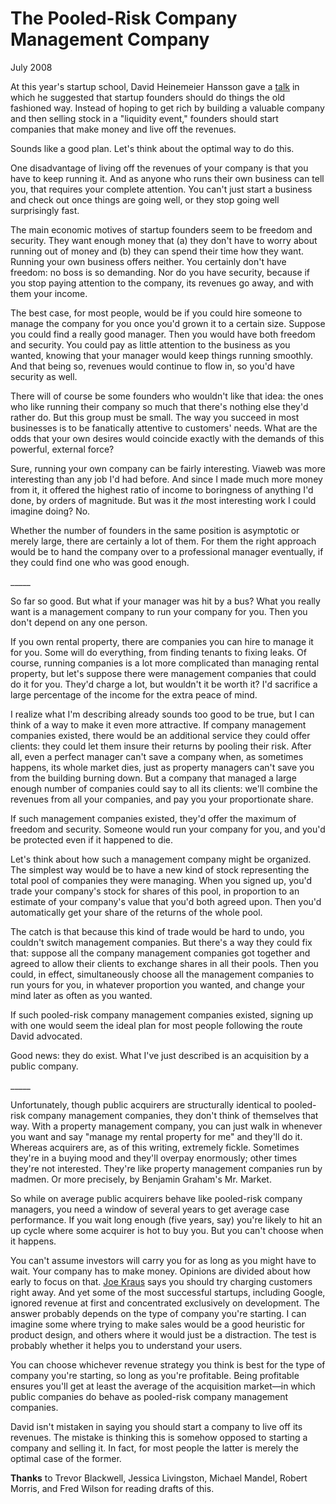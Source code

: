 # The Pooled-Risk Company Management Company

July 2008  
  
At this year's startup school, David Heinemeier Hansson gave a
 [talk](http://www.omnisio.com/startupschool08/david-heinemeier-hansson-at-startup-school-08)
in which he suggested that startup founders
should do things the old fashioned way. Instead of hoping to get
rich by building a valuable company and then selling stock in a
"liquidity event," founders should start companies that make money
and live off the revenues.  
  
Sounds like a good plan. Let's think about the optimal way to do
this.  
  
One disadvantage of living off the revenues of your company is that
you have to keep running it. And as anyone who runs their own
business can tell you, that requires your complete attention. You
can't just start a business and check out once things are going
well, or they stop going well surprisingly fast.  
  
The main economic motives of startup founders seem to be freedom
and security. They want enough money that (a) they don't have to
worry about running out of money and (b) they can spend their time
how they want. Running your own business offers neither. You
certainly don't have freedom: no boss is so demanding. Nor do you
have security, because if you stop paying attention to the company,
its revenues go away, and with them your income.  
  
The best case, for most people, would be if you could hire someone
to manage the company for you once you'd grown it to a certain size.
Suppose you could find a really good manager. Then you would have
both freedom and security. You could pay as little attention to
the business as you wanted, knowing that your manager would keep
things running smoothly. And that being so, revenues would continue
to flow in, so you'd have security as well.  
  
There will of course be some founders who wouldn't like that idea:
the ones who like running their company so much that there's nothing
else they'd rather do. But this group must be small. The way you
succeed in most businesses is to be fanatically attentive
to customers' needs. What are the odds that your own desires would
coincide exactly with the demands of this powerful, external force?  
  
Sure, running your own company can be fairly interesting. Viaweb
was more interesting than any job I'd had before. And since I made
much more money from it, it offered the highest ratio of income to
boringness of anything I'd done, by orders of magnitude. But was
it *the* most interesting work I could imagine doing? No.  
  
Whether the number of founders in the same position is asymptotic
or merely large, there are certainly a lot of them. For them the
right approach would be to hand the company over to a professional
manager eventually, if they could find one who was good enough.  
  
\_\_\_\_\_  
  
So far so good. But what if your manager was hit by a bus? What
you really want is a management company to run your company for
you. Then you don't depend on any one person.  
  
If you own rental property, there are companies you can hire to
manage it for you. Some will do everything, from finding tenants
to fixing leaks. Of course, running companies is a lot more
complicated than managing rental property, but let's suppose there
were management companies that could do it for you. They'd charge
a lot, but wouldn't it be worth it? I'd sacrifice a large percentage
of the income for the extra peace of mind.  
  
I realize what I'm describing already sounds too good to be true, but I
can think of a way to make it even more attractive. If
company management companies existed, there would be an additional
service they could offer clients: they could let them insure their
returns by pooling their risk. After all, even a perfect manager can't save a company
when, as sometimes happens, its whole market dies, just as property
managers can't save you from the building burning down. But a
company that managed a large enough number of companies could say
to all its clients: we'll combine the revenues from all your
companies, and pay you your proportionate share.  
  
If such management companies existed, they'd offer the maximum of
freedom and security. Someone would run your company for you, and
you'd be protected even if it happened to die.  
  
Let's think about how such a management company might be organized.
The simplest way would be to have a new kind of stock representing
the total pool of companies they were managing. When you signed
up, you'd trade your company's stock for shares of this pool, in
proportion to an estimate of your company's value that you'd both
agreed upon. Then you'd automatically get your share of the returns
of the whole pool.  
  
The catch is that because this kind of trade would be hard to undo,
you couldn't switch management companies. But there's a way they
could fix that: suppose all the company management companies got
together and agreed to allow their clients to exchange shares in
all their pools. Then you could, in effect, simultaneously choose
all the management companies to run yours for you, in whatever
proportion you wanted, and change your mind later as often as you
wanted.  
  
If such pooled-risk company management companies existed, signing
up with one would seem the ideal plan for most people following the
route David advocated.  
  
Good news: they do exist. What I've just
described is an acquisition by a public company.  
  
\_\_\_\_\_  
  
Unfortunately, though public acquirers are structurally identical
to pooled-risk company management companies, they don't think of
themselves that way. With a property management company, you can
just walk in whenever you want and say "manage my rental property
for me" and they'll do it. Whereas acquirers are, as of this
writing, extremely fickle. Sometimes they're in a buying mood and
they'll overpay enormously; other times they're not interested.
They're like property management companies run by madmen. Or more
precisely, by Benjamin Graham's Mr. Market.  
  
So while on average public acquirers behave like pooled-risk company
managers, you need a window of several years to get average case
performance. If you wait long enough (five years, say) you're
likely to hit an up cycle where some acquirer is hot to buy you.
But you can't choose when it happens.  
  
You can't assume investors will carry you for as long as you might
have to wait. Your company has to make money. Opinions are divided
about how early to focus on that. 
[Joe Kraus](http://susanitsa.wordpress.com/2006/11/08/the-joe-kraus-qa-better-late/) says you should try
charging customers right away. And yet some of the most successful
startups, including Google, ignored revenue at first and concentrated
exclusively on development. The answer probably depends on the
type of company you're starting. I can imagine some where trying
to make sales would be a good heuristic for product design, and
others where it would just be a distraction. The test is probably
whether it helps you to understand your users.  
  
You can choose whichever revenue strategy you think is best for the
type of company you're starting, so long as you're profitable.
Being profitable ensures you'll get at least the average of the
acquisition market—in which public companies do behave as pooled-risk
company management companies.  
  
David isn't mistaken in saying you should start a company to live
off its revenues. The mistake is thinking this is somehow opposed
to starting a company and selling it. In fact, for most people the
latter is merely the optimal case of the former.  
  
  
  
  
  
**Thanks** to Trevor Blackwell, Jessica Livingston, Michael
Mandel, Robert Morris, and Fred Wilson for reading drafts of this.  
  

  
  

